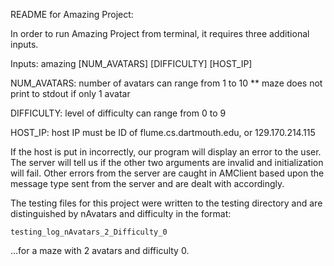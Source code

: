 README for Amazing Project:

In order to run Amazing Project from terminal, it requires three additional inputs.

Inputs: amazing [NUM_AVATARS] [DIFFICULTY] [HOST_IP]

NUM_AVATARS: number of avatars can range from 1 to 10
             ** maze does not print to stdout if only 1 avatar

DIFFICULTY: level of difficulty can range from 0 to 9

HOST_IP: host IP must be ID of flume.cs.dartmouth.edu, or 129.170.214.115

If the host is put in incorrectly, our program will display an error to the user.
The server will tell us if the other two arguments are invalid and initialization
will fail. Other errors from the server are caught in AMClient based upon the
message type sent from the server and are dealt with accordingly.

The testing files for this project were written to the testing directory and are
distinguished by nAvatars and difficulty in the format:

    testing_log_nAvatars_2_Difficulty_0

...for a maze with 2 avatars and difficulty 0.
